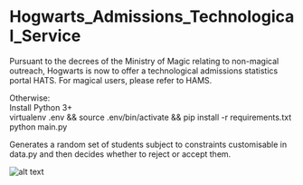 # Hogwarts_Admissions_Technological_Service

Pursuant to the decrees of the Ministry of Magic relating to non-magical outreach, Hogwarts is now to offer a technological admissions statistics portal HATS.
For magical users, please refer to HAMS.

Otherwise:  
Install Python 3+  
virtualenv .env && source .env/bin/activate && pip install -r requirements.txt  
python main.py  

Generates a random set of students subject to constraints customisable in data.py and then decides whether to reject or accept them.

![alt text](https://github.com/Xifong/Hogwarts_Admissions_Technological_Service/blob/master/HATS_screenshot.png?raw=true)
